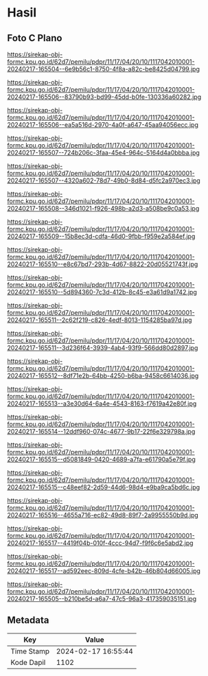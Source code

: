 # Hasil

## Foto C Plano

https://sirekap-obj-formc.kpu.go.id/62d7/pemilu/pdpr/11/17/04/20/10/1117042010001-20240217-165504--6e9b56c1-8750-4f8a-a82c-be8425d04799.jpg

https://sirekap-obj-formc.kpu.go.id/62d7/pemilu/pdpr/11/17/04/20/10/1117042010001-20240217-165506--83790b93-bd99-45dd-b0fe-130336a60282.jpg

https://sirekap-obj-formc.kpu.go.id/62d7/pemilu/pdpr/11/17/04/20/10/1117042010001-20240217-165506--ea5a516d-2970-4a0f-a647-45aa94056ecc.jpg

https://sirekap-obj-formc.kpu.go.id/62d7/pemilu/pdpr/11/17/04/20/10/1117042010001-20240217-165507--724b206c-3faa-45e4-964c-5164d4a0bbba.jpg

https://sirekap-obj-formc.kpu.go.id/62d7/pemilu/pdpr/11/17/04/20/10/1117042010001-20240217-165507--4320a602-78d7-49b0-8d84-d5fc2a970ec3.jpg

https://sirekap-obj-formc.kpu.go.id/62d7/pemilu/pdpr/11/17/04/20/10/1117042010001-20240217-165508--346d1021-f926-498b-a2d3-a508be9c0a53.jpg

https://sirekap-obj-formc.kpu.go.id/62d7/pemilu/pdpr/11/17/04/20/10/1117042010001-20240217-165509--15b8ec3d-cdfa-46d0-9fbb-f959e2a584ef.jpg

https://sirekap-obj-formc.kpu.go.id/62d7/pemilu/pdpr/11/17/04/20/10/1117042010001-20240217-165510--e8c67bd7-293b-4d67-8822-20d05521743f.jpg

https://sirekap-obj-formc.kpu.go.id/62d7/pemilu/pdpr/11/17/04/20/10/1117042010001-20240217-165510--5d894360-7c3d-412b-8c45-e3a61d9a1742.jpg

https://sirekap-obj-formc.kpu.go.id/62d7/pemilu/pdpr/11/17/04/20/10/1117042010001-20240217-165511--2c62f219-c826-4edf-8013-1154285ba97d.jpg

https://sirekap-obj-formc.kpu.go.id/62d7/pemilu/pdpr/11/17/04/20/10/1117042010001-20240217-165511--3d236f64-3939-4ab4-93f9-566dd80d2897.jpg

https://sirekap-obj-formc.kpu.go.id/62d7/pemilu/pdpr/11/17/04/20/10/1117042010001-20240217-165512--8df71e2b-64bb-4250-b6ba-9458c6614036.jpg

https://sirekap-obj-formc.kpu.go.id/62d7/pemilu/pdpr/11/17/04/20/10/1117042010001-20240217-165513--a3e30d64-6a4e-4543-8163-f7619a42e80f.jpg

https://sirekap-obj-formc.kpu.go.id/62d7/pemilu/pdpr/11/17/04/20/10/1117042010001-20240217-165514--12ddf960-074c-4677-9b17-22f6e329798a.jpg

https://sirekap-obj-formc.kpu.go.id/62d7/pemilu/pdpr/11/17/04/20/10/1117042010001-20240217-165515--d5081849-0420-4689-a7fa-e61790a5e79f.jpg

https://sirekap-obj-formc.kpu.go.id/62d7/pemilu/pdpr/11/17/04/20/10/1117042010001-20240217-165515--c48eef82-2d59-44d6-98d4-e9ba9ca5bd6c.jpg

https://sirekap-obj-formc.kpu.go.id/62d7/pemilu/pdpr/11/17/04/20/10/1117042010001-20240217-165516--4655a716-ec82-49d8-89f7-2a9955550b9d.jpg

https://sirekap-obj-formc.kpu.go.id/62d7/pemilu/pdpr/11/17/04/20/10/1117042010001-20240217-165517--4419f04b-010f-4ccc-94d7-f9f6c6e5abd2.jpg

https://sirekap-obj-formc.kpu.go.id/62d7/pemilu/pdpr/11/17/04/20/10/1117042010001-20240217-165517--ad592eec-809d-4cfe-b42b-46b804d66005.jpg

https://sirekap-obj-formc.kpu.go.id/62d7/pemilu/pdpr/11/17/04/20/10/1117042010001-20240217-165505--b210be5d-a6a7-47c5-96a3-417359035151.jpg


## Metadata

| Key        | Value               |
| ---------- | ------------------- |
| Time Stamp | 2024-02-17 16:55:44 |
| Kode Dapil | 1102                |



